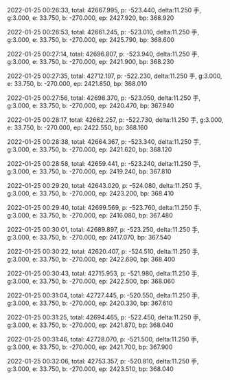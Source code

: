 2022-01-25 00:26:33, total: 42667.995, p: -523.440, delta:11.250 手, g:3.000, e: 33.750, b: -270.000, ep: 2427.920, bp: 368.920

2022-01-25 00:26:53, total: 42661.245, p: -523.010, delta:11.250 手, g:3.000, e: 33.750, b: -270.000, ep: 2425.790, bp: 368.600

2022-01-25 00:27:14, total: 42696.807, p: -523.940, delta:11.250 手, g:3.000, e: 33.750, b: -270.000, ep: 2421.900, bp: 368.230

2022-01-25 00:27:35, total: 42712.197, p: -522.230, delta:11.250 手, g:3.000, e: 33.750, b: -270.000, ep: 2421.850, bp: 368.010

2022-01-25 00:27:56, total: 42698.370, p: -523.050, delta:11.250 手, g:3.000, e: 33.750, b: -270.000, ep: 2420.470, bp: 367.940

2022-01-25 00:28:17, total: 42662.257, p: -522.730, delta:11.250 手, g:3.000, e: 33.750, b: -270.000, ep: 2422.550, bp: 368.160

2022-01-25 00:28:38, total: 42664.367, p: -523.340, delta:11.250 手, g:3.000, e: 33.750, b: -270.000, ep: 2421.620, bp: 368.120

2022-01-25 00:28:58, total: 42659.441, p: -523.240, delta:11.250 手, g:3.000, e: 33.750, b: -270.000, ep: 2419.240, bp: 367.810

2022-01-25 00:29:20, total: 42643.020, p: -524.080, delta:11.250 手, g:3.000, e: 33.750, b: -270.000, ep: 2423.200, bp: 368.410

2022-01-25 00:29:40, total: 42699.569, p: -523.760, delta:11.250 手, g:3.000, e: 33.750, b: -270.000, ep: 2416.080, bp: 367.480

2022-01-25 00:30:01, total: 42689.897, p: -523.250, delta:11.250 手, g:3.000, e: 33.750, b: -270.000, ep: 2417.070, bp: 367.540

2022-01-25 00:30:22, total: 42620.407, p: -524.510, delta:11.250 手, g:3.000, e: 33.750, b: -270.000, ep: 2422.690, bp: 368.400

2022-01-25 00:30:43, total: 42715.953, p: -521.980, delta:11.250 手, g:3.000, e: 33.750, b: -270.000, ep: 2422.500, bp: 368.060

2022-01-25 00:31:04, total: 42727.445, p: -520.550, delta:11.250 手, g:3.000, e: 33.750, b: -270.000, ep: 2420.330, bp: 367.610

2022-01-25 00:31:25, total: 42694.465, p: -522.450, delta:11.250 手, g:3.000, e: 33.750, b: -270.000, ep: 2421.870, bp: 368.040

2022-01-25 00:31:46, total: 42728.070, p: -521.500, delta:11.250 手, g:3.000, e: 33.750, b: -270.000, ep: 2421.700, bp: 367.900

2022-01-25 00:32:06, total: 42753.357, p: -520.810, delta:11.250 手, g:3.000, e: 33.750, b: -270.000, ep: 2423.510, bp: 368.040